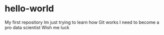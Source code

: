 # hello-world
My first repository
Im just trying to learn how Git works
I need to become a pro data scientist 
Wish me luck
